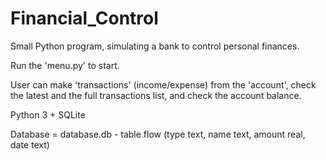 # Financial_Control
Small Python program, simulating a bank to control personal finances.

Run the 'menu.py' to start.

User can make 'transactions' (income/expense) from the 'account', check the latest and the full transactions list, and check the 
account balance.

Python 3 + SQLite

Database = database.db - table flow (type text, name text, amount real, date text)
